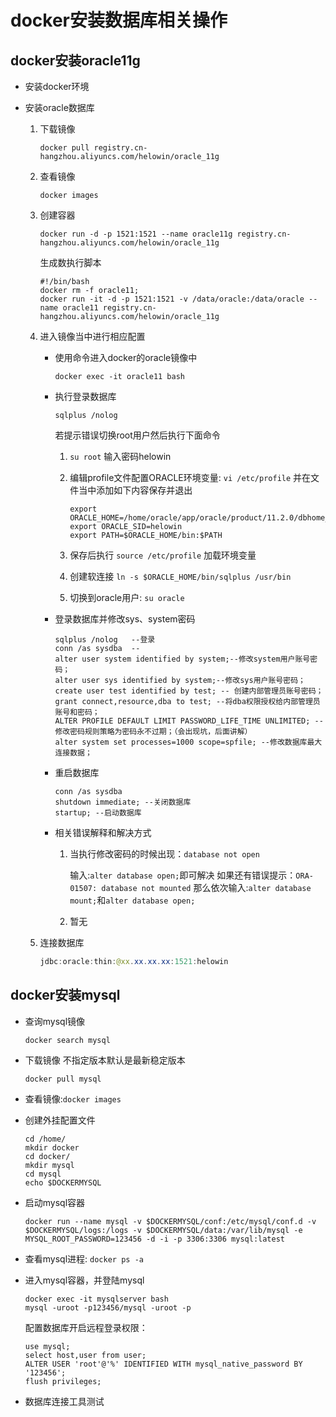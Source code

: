 # docker安装数据库相关操作

## docker安装oracle11g

- 安装docker环境
- 安装oracle数据库

    1. 下载镜像

        ```linux
        docker pull registry.cn-hangzhou.aliyuncs.com/helowin/oracle_11g
        ```
  
    2. 查看镜像

        ```linux
        docker images
        ```

    3. 创建容器

        ```linux
        docker run -d -p 1521:1521 --name oracle11g registry.cn-hangzhou.aliyuncs.com/helowin/oracle_11g
        ```

        生成数执行脚本

        ```linux
        #!/bin/bash
        docker rm -f oracle11;
        docker run -it -d -p 1521:1521 -v /data/oracle:/data/oracle --name oracle11 registry.cn-hangzhou.aliyuncs.com/helowin/oracle_11g
        ```

    4. 进入镜像当中进行相应配置

        - 使用命令进入docker的oracle镜像中

            ```linux
            docker exec -it oracle11 bash
            ```

        - 执行登录数据库

            ```linux
            sqlplus /nolog    
            ```

            若提示错误切换root用户然后执行下面命令
            1. ```su root``` 输入密码helowin
            2. 编辑profile文件配置ORACLE环境变量: ```vi /etc/profile```
                并在文件当中添加如下内容保存并退出

                ```linux
                export ORACLE_HOME=/home/oracle/app/oracle/product/11.2.0/dbhome_2
                export ORACLE_SID=helowin
                export PATH=$ORACLE_HOME/bin:$PATH
                ```

            3. 保存后执行 ```source /etc/profile``` 加载环境变量
            4. 创建软连接 ```ln -s $ORACLE_HOME/bin/sqlplus /usr/bin```
            5. 切换到oracle用户: ```su oracle```

        - 登录数据库并修改sys、system密码

            ```oracle
            sqlplus /nolog   --登录
            conn /as sysdba  --
            alter user system identified by system;--修改system用户账号密码；
            alter user sys identified by system;--修改sys用户账号密码；
            create user test identified by test; -- 创建内部管理员账号密码；
            grant connect,resource,dba to test; --将dba权限授权给内部管理员账号和密码；
            ALTER PROFILE DEFAULT LIMIT PASSWORD_LIFE_TIME UNLIMITED; --修改密码规则策略为密码永不过期；（会出现坑，后面讲解）
            alter system set processes=1000 scope=spfile; --修改数据库最大连接数据；
            ```

        - 重启数据库

            ```oracle
            conn /as sysdba
            shutdown immediate; --关闭数据库
            startup; --启动数据库
            ```

        - 相关错误解释和解决方式

            1. 当执行修改密码的时候出现：`database not open`

                输入:`alter database open;`即可解决
                如果还有错误提示：`ORA-01507: database not mounted`
                那么依次输入:`alter database mount;`和`alter database open;`

            2. 暂无

    5. 连接数据库

        ``` java
        jdbc:oracle:thin:@xx.xx.xx.xx:1521:helowin
        ```

## docker安装mysql

- 查询mysql镜像

    ```linux
    docker search mysql
    ```

- 下载镜像
    不指定版本默认是最新稳定版本

    ```linux
    docker pull mysql
    ```

- 查看镜像:`docker images`
- 创建外挂配置文件

    ```linux
    cd /home/
    mkdir docker
    cd docker/
    mkdir mysql
    cd mysql
    echo $DOCKERMYSQL
    ```

- 启动mysql容器

    ```linux
    docker run --name mysql -v $DOCKERMYSQL/conf:/etc/mysql/conf.d -v $DOCKERMYSQL/logs:/logs -v $DOCKERMYSQL/data:/var/lib/mysql -e MYSQL_ROOT_PASSWORD=123456 -d -i -p 3306:3306 mysql:latest
    ```

- 查看mysql进程: `docker ps -a`
- 进入mysql容器，并登陆mysql

    ```linux
    docker exec -it mysqlserver bash
    mysql -uroot -p123456/mysql -uroot -p
    ```

    配置数据库开启远程登录权限：

    ```linux
    use mysql;
    select host,user from user;
    ALTER USER 'root'@'%' IDENTIFIED WITH mysql_native_password BY '123456';
    flush privileges;
    ```

- 数据库连接工具测试
